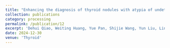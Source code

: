 ```yaml
---
title: "Enhancing the diagnosis of thyroid nodules with atypia of undetermined significance using AI-based multimodal fusion: A Retrospective Study"
collection: publications
category: processing
permalink: /publication/12
excerpt: 'Dehui Qiao, Weiting Huang, Yue Pan, Shijie Wang, Yun Liu, Linru Zhou, Zhitao Cheng, Yong Tang, Chao Li, Wen Tian, Xiangyu Zhou. Enhancing the diagnosis of thyroid nodules with atypia of undetermined significance using AI-based multimodal fusion: A Retrospective Study. Submitted to Thyroid, 2024. Background: There is controversy about managing thyroid nodules with atypia of undetermined significance (AUS). we aimed to construct a model based on artificial intelligence (AI) multimodal data fusion to distinguish between benign and malignant thyroid nodules with AUS. Methods: Collect and analyze preoperative clinical features, ultrasound, and cytology images of 487 patients in a single institution. Clinical features are selected using 5 types of machine learning to determine the optimal model, while ultrasound and cytology images are selected using 9 types of deep learning to determine the optimal model. Then, a model was constructed using a training set of 447 cases, and evaluated on a test set of 40 cases. The evaluation indicators include the area under the receiver operating characteristic curve (AUC), accuracy (ACC), precision, recall, and F1 score. Compare the accuracy of the model and frozen section. Results: The residual model performed the best in ultrasound images, while the Swing transformer model performed the best in cytology images, with AUCs of 0.7415 and 0.781, respectively. Logistic regression performed the best in clinical features with an AUC of 0.71. Next, we fused two models: ultrasound images fused with cytology images, ultrasound images fused with clinical features, and cytology images fused with clinical features, with AUCs of 0.8650, 0.8425, and 0.88, respectively. The fusion of ultrasound images, cytology images, and clinical features has an AUC of 0.935. Finally, we compared the model with frozen section. For cases with a clear diagnosis of frozen section, the accuracy of frozen section was 96.43%, and the accuracy of the fusion model was 89.29%; For cases where frozen section cannot provide a clear diagnosis, using a model for diagnosis has an accuracy rate of 75%. Conclusion: Our multimodal AI model has shown promising results in diagnosis thyroid nodules with AUS.'
date: 2024-12-30
venue: 'Thyroid'
---
```

